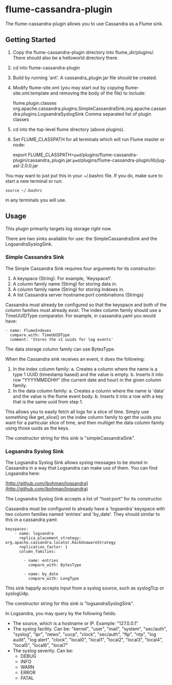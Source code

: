 flume-cassandra-plugin
======================

The flume-cassandra-plugin allows you to use Cassandra as a Flume sink.

Getting Started
---------------

1. Copy the flume-cassandra-plugin directory into flume_dir/plugins/.  There
should also be a helloworld directory there.

2. cd into flume-cassandra-plugin

3. Build by running 'ant'.  A cassandra_plugin.jar file should be created.

4. Modify flume-site.xml (you may start out by copying
flume-site.xml.template and removing the body of the file) to include:


    <configuration>
      <property>
        <name>flume.plugin.classes</name>
        <value>org.apache.cassandra.plugins.SimpleCassandraSink,org.apache.cassandra.plugins.LogsandraSyslogSink</value>
        <description>Comma separated list of plugin classes</description>
      </property>
    </configuration>

5. cd into the top-level flume directory (above plugins).

6. Set FLUME_CLASSPATH for all terminals which will run Flume master or node:

    export FLUME_CLASSPATH=`pwd`/plugins/flume-cassandra-plugin/cassandra_plugin.jar:`pwd`/plugins/flume-cassandra-plugin/lib/jug-asl-2.0.0.jar

You may want to just put this in your ~/.bashrc file.  If you do, make sure to start a new terminal or run:

    source ~/.bashrc

in any terminals you will use.


Usage
-----

This plugin primarily targets log storage right now.

There are two sinks available for use: the SimpleCassandraSink and
the LogsandraSyslogSink.

### Simple Cassandra Sink

The Simple Cassandra Sink requires four arguments for its constructor:

1. A keyspace (String).  For example, 'Keyspace1'.
2. A column family name (String) for storing data in.
3. A column family name (String) for storing indexes in.
4. A list Cassandra server hostname:port combinations (Strings)

Cassandra must already be configured so that the keyspace and both of the
column families must already exist.  The index column family should use
a TimeUUIDType comparator.  For example, in cassandra.yaml you would have:

    - name: FlumeIndexes
      compare_with: TimeUUIDType
      comment: 'Stores the v1 uuids for log events'

The data storage column family can use BytesType.

When the Cassandra sink receives an event, it does the following:

1. In the index column family:
    a. Creates a column where the name is a type 1 UUID (timestamp based) and the value is empty.
    b. Inserts it into row "YYYYMMDDHH" (the current date and hour) in the given column family.
2. In the data column family:
    a. Creates a column where the name is 'data' and the value is the flume event body.
    b. Inserts it into a row with a key that is the same uuid from step 1.

This allows you to easily fetch all logs for a slice of time. Simply use
something like get_slice() on the index column family to get the uuids you
want for a particular slice of time, and then multiget the data column
family using those uuids as the keys.

The constructor string for this sink is "simpleCassandraSink".

### Logsandra Syslog Sink

The Logsandra Syslog Sink allows syslog messages to be stored in Cassandra
in a way that Logsandra can make use of them.  You can find Logsandra
here:

[http://github.com/jbohman/logsandra](http://github.com/jbohman/logsandra)

The Logsandra Syslog Sink accepts a list of "host:port" for its constructor.

Cassandra must be configured to already have a 'logsandra' keyspace with two
column families named 'entries' and 'by_date'.  They should similar to this
in a cassandra.yaml:

    keyspaces:
        - name: logsandra
          replica_placement_strategy: org.apache.cassandra.locator.RackUnawareStrategy
          replication_factor: 1
          column_families:

            - name: entries
              compare_with: BytesType

            - name: by_date
              compare_with: LongType

This sink happily accepts input from a syslog source, such as syslogTcp or syslogUdp.

The constructor string for this sink is "logsandraSyslogSink".

In Logsandra, you may query by the following fields:

 - The source, which is a hostname or IP.  Example: "127.0.0.1"
 - The syslog facility.  Can be:
      "kernel",
      "user",
      "mail",
      "system",
      "sec/auth", 
      "syslog",
      "lpr",
      "news",
      "uucp",
      "clock",
      "sec/auth",
      "ftp",
      "ntp",
      "log audit",
      "log alert",
      "clock",
      "local0", "local1", "local2", "local3",
      "local4", "local5", "local6", "local7"
 - The syslog severity.  Can be:
    - DEBUG
    - INFO
    - WARN
    - ERROR
    - FATAL 

